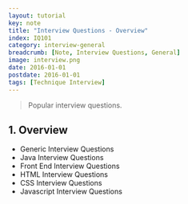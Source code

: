```yaml
---
layout: tutorial
key: note
title: "Interview Questions - Overview"
index: IQ101
category: interview-general
breadcrumb: [Note, Interview Questions, General]
image: interview.png
date: 2016-01-01
postdate: 2016-01-01
tags: [Technique Interview]
---
```


> Popular interview questions.

## 1. Overview
* Generic Interview Questions
* Java Interview Questions
* Front End Interview Questions
* HTML Interview Questions
* CSS Interview Questions
* Javascript Interview Questions
